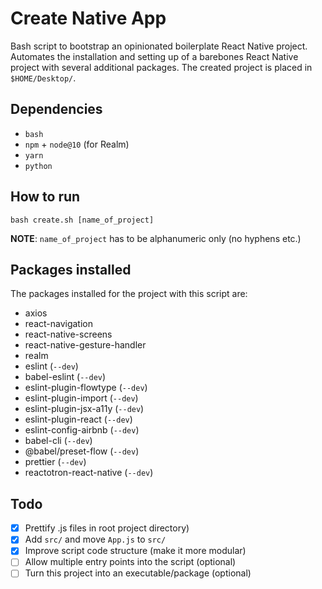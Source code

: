 # Create Native App
Bash script to bootstrap an opinionated boilerplate React Native project. Automates the installation and setting up of a barebones React Native project with several additional packages. The created project is placed in `$HOME/Desktop/`.

## Dependencies
- `bash`
- `npm` + `node@10` (for Realm)
- `yarn`
- `python`

## How to run
```
bash create.sh [name_of_project]
```

__NOTE__: `name_of_project` has to be alphanumeric only (no hyphens etc.)

## Packages installed
The packages installed for the project with this script are:
- axios
- react-navigation
- react-native-screens
- react-native-gesture-handler
- realm
- eslint (`--dev`)
- babel-eslint (`--dev`)
- eslint-plugin-flowtype (`--dev`)
- eslint-plugin-import (`--dev`)
- eslint-plugin-jsx-a11y (`--dev`)
- eslint-plugin-react (`--dev`)
- eslint-config-airbnb (`--dev`)
- babel-cli (`--dev`)
- @babel/preset-flow (`--dev`)
- prettier (`--dev`)
- reactotron-react-native (`--dev`)

## Todo
- [x] Prettify .js files in root project directory)
- [x] Add `src/` and move `App.js` to `src/`
- [x] Improve script code structure (make it more modular)
- [ ] Allow multiple entry points into the script (optional)
- [ ] Turn this project into an executable/package (optional)
